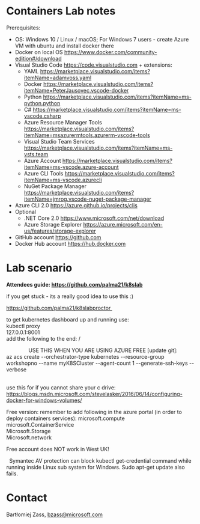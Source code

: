 # Containers Lab notes


Prerequisites:

* OS: Windows 10 / Linux / macOS; For Windows 7 users - create Azure VM with ubuntu and install docker there
* Docker on local OS https://www.docker.com/community-edition#/download
* Visual Studio Code https://code.visualstudio.com + extensions:
    * YAML https://marketplace.visualstudio.com/items?itemName=adamvoss.yaml
    * Docker https://marketplace.visualstudio.com/items?itemName=PeterJausovec.vscode-docker
    * Python https://marketplace.visualstudio.com/items?itemName=ms-python.python
    * C# https://marketplace.visualstudio.com/items?itemName=ms-vscode.csharp
    * Azure Resource Manager Tools https://marketplace.visualstudio.com/items?itemName=msazurermtools.azurerm-vscode-tools
    * Visual Studio Team Services https://marketplace.visualstudio.com/items?itemName=ms-vsts.team
    * Azure Account https://marketplace.visualstudio.com/items?itemName=ms-vscode.azure-account
    * Azure CLI Tools https://marketplace.visualstudio.com/items?itemName=ms-vscode.azurecli
    * NuGet Package Manager https://marketplace.visualstudio.com/items?itemName=jmrog.vscode-nuget-package-manager
* Azure CLI 2.0 https://azure.github.io/projects/clis
* Optional
    * .NET Core 2.0 https://www.microsoft.com/net/download
    * Azure Storage Explorer https://azure.microsoft.com/en-us/features/storage-explorer
* GitHub account https://github.com
* Docker Hub account https://hub.docker.com

# Lab scenario

**Attendees guide:
https://github.com/palma21/k8slab**

if you get stuck - its a really good idea to use this :)

https://github.com/palma21/k8slabproctor 

to get kubernetes dashboard up and running use:  
kubectl proxy  
127.0.0.1:8001  
add the following to the end: /     

  
            
USE THIS WHEN YOU ARE USING AZURE FREE [update git]:    
az acs create --orchestrator-type kubernetes --resource-group workshopno --name myK8SCluster --agent-count 1 --generate-ssh-keys --verbose  
 


use this for if you cannot share your c drive:  
https://blogs.msdn.microsoft.com/stevelasker/2016/06/14/configuring-docker-for-windows-volumes/
 


Free version: remember to add following in the azure portal (in order to deploy containers services):
microsoft.compute  
microsoft.ContainerService  
Microsoft.Storage  
Microsoft.network  

Free account does NOT work in West UK!

 
Symantec AV protection can block kubectl get-credential command while running inside Linux sub system for Windows. Sudo apt-get update also fails. 

# Contact

Bartłomiej Zass, bzass@microsoft.com
